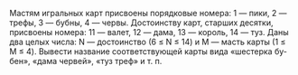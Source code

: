 Мастям игральных карт присвоены порядковые номера: 1 — пики,
 2 — трефы, 3 — бубны, 4 — червы. Достоинству карт, старших десятки,
 присвоены номера: 11 — валет, 12 — дама, 13 — король, 14 — туз. Даны
 два целых числа: N — достоинство (6 ≤ N ≤ 14) и M — масть карты
 (1 ≤ M ≤ 4). Вывести название соответствующей карты вида «шестерка бу-
 бен», «дама червей», «туз треф» и т. п.
